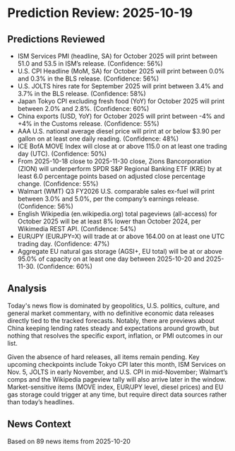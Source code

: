 # Prediction Review: 2025-10-19

## Predictions Reviewed

- ISM Services PMI (headline, SA) for October 2025 will print between 51.0 and 53.5 in ISM’s release. (Confidence: 56%)
- U.S. CPI Headline (MoM, SA) for October 2025 will print between 0.0% and 0.3% in the BLS release. (Confidence: 56%)
- U.S. JOLTS hires rate for September 2025 will print between 3.4% and 3.7% in the BLS release. (Confidence: 58%)
- Japan Tokyo CPI excluding fresh food (YoY) for October 2025 will print between 2.0% and 2.8%. (Confidence: 60%)
- China exports (USD, YoY) for October 2025 will print between -4% and +4% in the Customs release. (Confidence: 55%)
- AAA U.S. national average diesel price will print at or below $3.90 per gallon on at least one daily reading. (Confidence: 48%)
- ICE BofA MOVE Index will close at or above 115.0 on at least one trading day (UTC). (Confidence: 50%)
- From 2025-10-18 close to 2025-11-30 close, Zions Bancorporation (ZION) will underperform SPDR S&P Regional Banking ETF (KRE) by at least 6.0 percentage points based on adjusted close percentage change. (Confidence: 55%)
- Walmart (WMT) Q3 FY2026 U.S. comparable sales ex-fuel will print between 3.0% and 5.0%, per the company’s earnings release. (Confidence: 56%)
- English Wikipedia (en.wikipedia.org) total pageviews (all-access) for October 2025 will be at least 8% lower than October 2024, per Wikimedia REST API. (Confidence: 54%)
- EUR/JPY (EURJPY=X) will trade at or above 164.00 on at least one UTC trading day. (Confidence: 47%)
- Aggregate EU natural gas storage (AGSI+, EU total) will be at or above 95.0% of capacity on at least one day between 2025-10-20 and 2025-11-30. (Confidence: 60%)

## Analysis

Today's news flow is dominated by geopolitics, U.S. politics, culture, and general market commentary, with no definitive economic data releases directly tied to the tracked forecasts. Notably, there are previews about China keeping lending rates steady and expectations around growth, but nothing that resolves the specific export, inflation, or PMI outcomes in our list.

Given the absence of hard releases, all items remain pending. Key upcoming checkpoints include Tokyo CPI later this month, ISM Services on Nov. 5, JOLTS in early November, and U.S. CPI in mid-November; Walmart’s comps and the Wikipedia pageview tally will also arrive later in the window. Market-sensitive items (MOVE index, EUR/JPY level, diesel prices) and EU gas storage could trigger at any time, but require direct data sources rather than today’s headlines.

## News Context

Based on 89 news items from 2025-10-20
